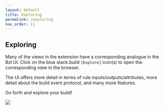 ```yaml
---
layout: default
title: Exploring
permalink: /exploring
nav_order: 11
---
```


## Exploring

<p></p>

Many of the views in the extension have a corresponding analogue in the Bzl UI.
Click on the blue stack.build `[Explore]` icon(s) to open the corresponding view
in the browser.

The UI offers more detail in terms of rule inputs/outputs/attributes, more
detail about the build event protocol, and many more features.  

Go forth and explore your build!

![](https://user-images.githubusercontent.com/50580/93263024-644f5d80-f762-11ea-936d-aeed0c5788a9.gif)
